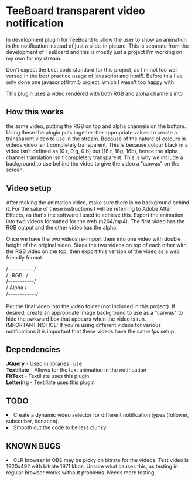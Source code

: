 <h1>TeeBoard transparent video notification</h1>
In development plugin for TeeBoard to allow the user to show an animation in the
 notification instead of just a slide-in picture. This is separate from the
 development of TeeBoard and this is mostly just a project I'm working on my
 own for my stream.
 
Don't expect the best code standard for this project, as I'm not too well versed
 in the best practice usage of javascript and html5. Before this I've only done 
 one javascript/html5 project, which I wasn't too happy with. 

This plugin uses a video rendered with both RGB and alpha channels into
<h2>How this works</h2>
 the same video, putting the RGB on top and alpha channels on the bottom.
 Using these the plugin puts together the appropriate values to create a
 transparent video to use in the stream. Because of the nature of colours
 in videos video isn't completely transparent. This is because colour black
 in a video isn't defined as (0 r, 0 g, 0 b) but (16 r, 16g, 16b), hence
 the alpha channel translation isn't completely transparent. This is why
 we include a background to use behind the video to give the video a
 "canvas" on the screen. 

<h2>Video setup</h2>
After making the animation video, make sure there is no background behind
 it. For the sake of these instructions I will be referring to Adobe After
 Effects, as that's the software I used to achieve this. Export the
 animation into two videos formatted for the web (h264/mp4). The first
 video has the RGB output and the other video has the alpha.

Once we have the two videos re-import them into one video with double
 height of the original video. Stack the two videos on top of each
 other with the RGB video on the top, then export this version of the
 video as a web friendly format.

/-----------/</br>
/ -RGB- /</br>
/-----------/</br>
/ Alpha /</br>
/------------/</br>
</br>
Put the final video into the video folder (not included in this project).
 If desired, create an appropriate image background to use as a "canvas"
 to hide the awkward box that appears when the video is run. 
</br>
IMPORTANT NOTICE: If you're using different videos for various notifications
 it is important that these videos have the same fps setup. 
 
<h2>Dependencies</h2>
<b>JQuery</b> - Used in libraries I use</br>
<b>Textillate</b> - Allows for the text animation in the notification</br>
<b>FitText</b> - Textillate uses this plugin</br>
<b>Lettering</b> - Textillate uses this plugin</br>

<h2>TODO</h2>
<li>Create a dynamic video selector for different notification types (follower, subscriber, donation).</li>
<li>Smooth out the code to be less clunky</li>

<h2>KNOWN BUGS</h2>
<li>CLR browser in OBS may be picky on bitrate for the videos. Test video is 1920x492 with bitrate 1971 kbps.
 Unsure what causes this, as testing in regular browser works without problems. Needs more testing.</li>